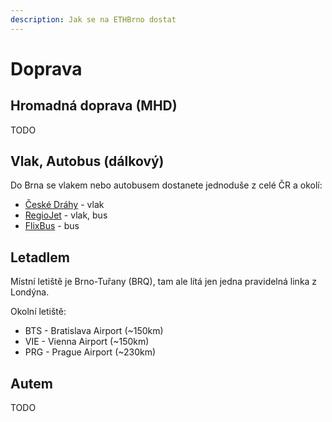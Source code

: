 ```yaml
---
description: Jak se na ETHBrno dostat
---
```


# Doprava

## Hromadná doprava \(MHD\)

TODO

## Vlak, Autobus \(dálkový\)

Do Brna se vlakem nebo autobusem dostanete jednoduše z celé ČR a okolí:

* [České Dráhy](https://www.cd.cz/) - vlak
* [RegioJet](https://novy.regiojet.cz/) - vlak, bus
* [FlixBus](https://www.flixbus.cz/) - bus

## Letadlem

Místní letiště je Brno-Tuřany \(BRQ\), tam ale lítá jen jedna pravidelná linka z Londýna.

Okolní letiště:

* BTS - Bratislava Airport \(~150km\)
* VIE - Vienna Airport \(~150km\)
* PRG - Prague Airport \(~230km\)

## Autem

TODO

